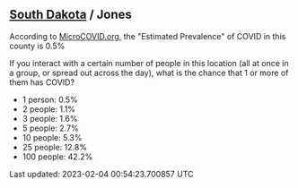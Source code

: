 
## [South Dakota](/united-states/south-dakota) / Jones

According to [MicroCOVID.org](http://microcovid.org),
the "Estimated Prevalence" of COVID in this county is 0.5%

If you interact with a certain number of people in this location
(all at once in a group, or spread out across the day), what is the chance that
1 or more of them has COVID?

- 1 person: 0.5%
- 2 people: 1.1%
- 3 people: 1.6%
- 5 people: 2.7%
- 10 people: 5.3%
- 25 people: 12.8%
- 100 people: 42.2%

Last updated: 2023-02-04 00:54:23.700857 UTC
